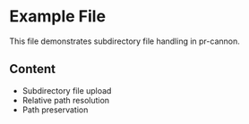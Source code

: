 # Example File

This file demonstrates subdirectory file handling in pr-cannon.

## Content
- Subdirectory file upload
- Relative path resolution
- Path preservation

